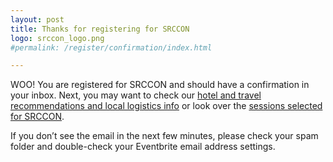 ```yaml
---
layout: post
title: Thanks for registering for SRCCON
logo: srccon_logo.png
#permalink: /register/confirmation/index.html

---
```

<p class="bodybig">WOO! You are registered for SRCCON and should have a confirmation in your inbox. Next, you may want to check our <a href="/logistics">hotel and travel recommendations and local logistics info</a> or look over the <a href="/sessions/">sessions selected for SRCCON</a>.</p>

If you don&rsquo;t see the email in the next few minutes, please check your spam folder and double-check your Eventbrite email address settings.
